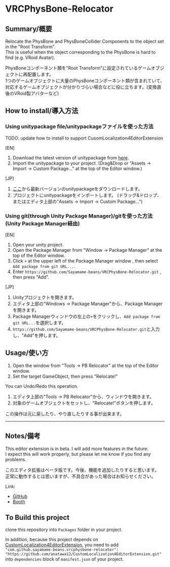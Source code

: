 # VRCPhysBone-Relocator
## Summary/概要
Relocate the PhysBone and PhysBoneCollider Components to the object set in the "Root Transform".\
This is useful when the object corresponding to the PhysBone is hard to find (e.g. VRoid Avatar).

PhysBoneコンポーネント類を\"Root Transform\"に設定されているゲームオブジェクトに再配置します。\
1つのゲームオブジェクトに大量のPhysBoneコンポーネント類が含まれていて、対応するゲームオブジェクトが分かりづらい場合などに役に立ちます。(変換直後のVRoid製アバターなど)

## How to install/導入方法
### Using unitypackage file/unitypackageファイルを使った方法

TODO: update how to install to support CusomLocalization4EditorExtension

[EN]
1. Download the latest version of unitypackage from [here](https://github.com/Sayamame-beans/VRCPhysBone-Relocator/releases).
2. Import the unitypackage to your project.
(Drag&Drop or "Assets → Import → Custom Package..." at the top of the Editor window.)

[JP]
1. [ここ](https://github.com/Sayamame-beans/VRCPhysBone-Relocator/releases)から最新バージョンのunitypackageをダウンロードします。
2. プロジェクトにunitypackageをインポートします。
(ドラッグ&ドロップ、またはエディタ上部の"Assets → Import → Custom Package...")

### Using git(through Unity Package Manager)/gitを使った方法(Unity Package Manager経由)
[EN]
1. Open your unity project.
2. Open the Package Manager from "Window → Package Manager" at the top of the Editor window.
3. Click `+` at the upper left of the Package Manager window , then select `Add package from git URL...`.
4. Enter `https://github.com/Sayamame-beans/VRCPhysBone-Relocator.git` , then press "Add".

[JP]
1. Unityプロジェクトを開きます。
2. エディタ上部の"Windows → Package Manager"から、Package Managerを開きます。
3. Package Managerウィンドウの左上の`+`をクリックし、`Add package from git URL...`を選択します。
4. `https://github.com/Sayamame-beans/VRCPhysBone-Relocator.git`と入力し、"Add"を押します。

## Usage/使い方
1. Open the window from "Tools → PB Relocator" at the top of the Editor window.
2. Set the target GameObject, then press "Relocate!"

You can Undo/Redo this operation.

1. エディタ上部の"Tools → PB Relocator"から、ウィンドウを開きます。
2. 対象のゲームオブジェクトをセットし、"Relocate!"ボタンを押します。

この操作は元に戻したり、やり直したりする事が出来ます。

---
## Notes/備考
This editor extension is in beta. I will add more features in the future.\
I expect this will work properly, but please let me know if you find any problems.

このエディタ拡張はベータ版です。今後、機能を追加したりすると思います。\
正常に動作するとは思いますが、不具合があった場合はお知らせください。

Link:
- [GitHub](https://github.com/Sayamame-beans/VRCPhysBone-Relocator)
- [Booth](https://sayamame-beans.booth.pm/items/3872837)

## To Build this project

clone this repository into `Packages` folder in your project.

In addition, because this project depends on [CustomLocalization4EditorExtension], you need to
add `"com.github.sayamame-beans.vrcphysbone-relocator": "https://github.com/anatawa12/CustomLocalization4EditorExtension.git"`
into `dependencies` block of `manifest.json` of your project.

[CustomLocalization4EditorExtension]: https://openupm.com/packages/com.anatawa12.custom-localization-for-editor-extension/
